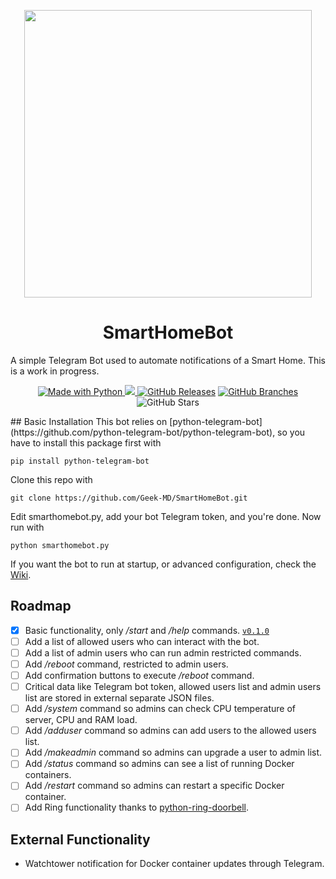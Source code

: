 <p align="center">
  <img width="460" height="460" src="https://user-images.githubusercontent.com/25725990/158142485-32e39afd-4f66-48bd-92b7-28c567c6b164.jpeg">
</p>

<h1 align="center">
SmartHomeBot
</h1>
<p>A simple Telegram Bot used to automate notifications of a Smart Home. This is a work in progress.</p>
<p />
<p align="center"><a href="https://www.python.org/"><img alt ="Made with Python" src="https://img.shields.io/badge/Made%20with-Python-1f425f.svg"> <img src="https://img.shields.io/github/license/Naereen/StrapDown.js.svg"> <a href="https://GitHub.com/Geek-MD/SmartHomeBot/releases/"><img alt="GitHub Releases" src="https://img.shields.io/github/release/Geek-MD/SmartHomeBot.svg"></a> <a href="https://github.com/Geek-MD/SmartHomeBot/"><img alt="GitHub Branches" src="https://badgen.net/github/branches/Geek-MD/SmartHomeBot"></a> <img alt="GitHub Stars" src="https://badgen.net/github/stars/Geek-MD/SmartHomeBot"></p>
<p />
## Basic Installation
  This bot relies on [python-telegram-bot](https://github.com/python-telegram-bot/python-telegram-bot), so you have to install this package first with
  
  `pip install python-telegram-bot`
  
  Clone this repo with
  
  `git clone https://github.com/Geek-MD/SmartHomeBot.git`
  
  Edit smarthomebot.py, add your bot Telegram token, and you're done. Now run with
  
  `python smarthomebot.py`
  
  If you want the bot to run at startup, or advanced configuration, check the [Wiki](https://github.com/Geek-MD/SmartHomeBot/wiki).
  
## Roadmap
- [x] Basic functionality, only */start* and */help* commands. [`v0.1.0`](https://github.com/Geek-MD/SmartHomeBot/releases/tag/v0.1.0)
- [ ] Add a list of allowed users who can interact with the bot.
- [ ] Add a list of admin users who can run admin restricted commands.
- [ ] Add */reboot* command, restricted to admin users.
- [ ] Add confirmation buttons to execute */reboot* command.
- [ ] Critical data like Telegram bot token, allowed users list and admin users list are stored in external separate JSON files.
- [ ] Add */system* command so admins can check CPU temperature of server, CPU and RAM load.
- [ ] Add */adduser* command so admins can add users to the allowed users list.
- [ ] Add */makeadmin* command so admins can upgrade a user to admin list.
- [ ] Add */status* command so admins can see a list of running Docker containers.
- [ ] Add */restart* command so admins can restart a specific Docker container.
- [ ] Add Ring functionality thanks to [python-ring-doorbell](https://github.com/tchellomello/python-ring-doorbell).

## External Functionality
- Watchtower notification for Docker container updates through Telegram.
